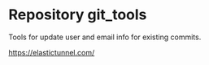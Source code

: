# Repository git_tools
Tools for update user and email info for existing commits.

https://elastictunnel.com/
